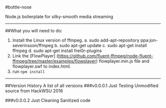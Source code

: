 #bottle-nose

Node.js bolierplate for silky-smooth media streaming

---
##What you will need to do:

1. Install the Linux version of ffmpeg.
  a. sudo add-apt-repository ppa:jon-severinsson/ffmpeg
  b. sudo apt-get update
  c. sudo apt-get install ffmpeg
  d. sudo apt-get install frei0r-plugins
2. Link the [FlowPlayer] (https://github.com/fluent-ffmpeg/node-fluent-ffmpeg/tree/master/examples/flowplayer) flowplayer.min.js file and flowplayer.swf to index.html.
3. run ```npm install```

***

##Version History
A list of all versions
###v0.0.0.1 Just Testing
Unmodified source from HackWSU 2016

###v0.0.0.2 Just Cleaning
Sanitized code

